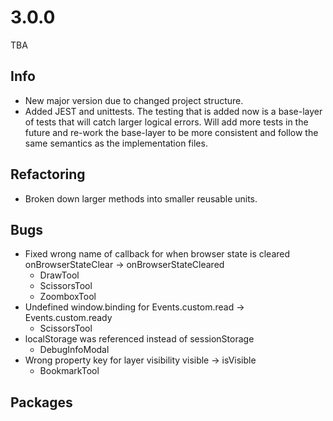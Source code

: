 # 3.0.0
TBA

## Info
- New major version due to changed project structure. 
- Added JEST and unittests. The testing that is added now is a base-layer of tests that will catch larger logical errors. Will add more tests in the future and re-work the base-layer to be more consistent and follow the same semantics as the implementation files.

## Refactoring
- Broken down larger methods into smaller reusable units.

## Bugs
- Fixed wrong name of callback for when browser state is cleared onBrowserStateClear -> onBrowserStateCleared
    - DrawTool
    - ScissorsTool
    - ZoomboxTool
- Undefined window.binding for Events.custom.read -> Events.custom.ready
    - ScissorsTool
- localStorage was referenced instead of sessionStorage
    - DebugInfoModal
- Wrong property key for layer visibility visible -> isVisible
    - BookmarkTool

## Packages
